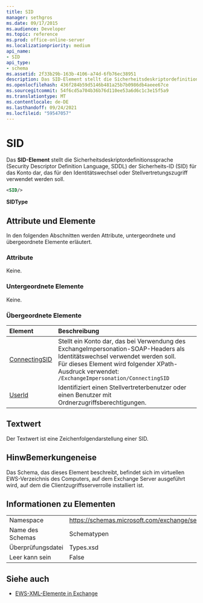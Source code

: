 ```yaml
---
title: SID
manager: sethgros
ms.date: 09/17/2015
ms.audience: Developer
ms.topic: reference
ms.prod: office-online-server
ms.localizationpriority: medium
api_name:
- SID
api_type:
- schema
ms.assetid: 2f33b29b-163b-4106-a74d-6fb76ec38951
description: Das SID-Element stellt die Sicherheitsdeskriptordefinitionssprache (Security Descriptor Definition Language, SDDL) der Sicherheits-ID (SID) für das Konto dar, das für den Identitätswechsel oder Stellvertretungszugriff verwendet werden soll.
ms.openlocfilehash: 436f284b59d5146b481a25b7b0986db4aeee67ce
ms.sourcegitcommit: 54f6cd5a704b36b76d110ee53a6d6c1c3e15f5a9
ms.translationtype: MT
ms.contentlocale: de-DE
ms.lasthandoff: 09/24/2021
ms.locfileid: "59547057"
---
```

# <a name="sid"></a>SID

Das **SID-Element** stellt die Sicherheitsdeskriptordefinitionssprache (Security Descriptor Definition Language, SDDL) der Sicherheits-ID (SID) für das Konto dar, das für den Identitätswechsel oder Stellvertretungszugriff verwendet werden soll. 
  
```xml
<SID/>
```

 **SIDType**
## <a name="attributes-and-elements"></a>Attribute und Elemente

In den folgenden Abschnitten werden Attribute, untergeordnete und übergeordnete Elemente erläutert.
  
### <a name="attributes"></a>Attribute

Keine.
  
### <a name="child-elements"></a>Untergeordnete Elemente

Keine.
  
### <a name="parent-elements"></a>Übergeordnete Elemente

|**Element**|**Beschreibung**|
|:-----|:-----|
|[ConnectingSID](connectingsid.md) <br/> |Stellt ein Konto dar, das bei Verwendung des ExchangeImpersonation-SOAP-Headers als Identitätswechsel verwendet werden soll.  <br/> Für dieses Element wird folgender XPath-Ausdruck verwendet:   <br/>  `/ExchangeImpersonation/ConnectingSID` <br/> |
|[UserId](userid.md) <br/> |Identifiziert einen Stellvertreterbenutzer oder einen Benutzer mit Ordnerzugriffsberechtigungen.  <br/> |
   
## <a name="text-value"></a>Textwert

Der Textwert ist eine Zeichenfolgendarstellung einer SID.
  
## <a name="remarks"></a>HinwBemerkungeneise

Das Schema, das dieses Element beschreibt, befindet sich im virtuellen EWS-Verzeichnis des Computers, auf dem Exchange Server ausgeführt wird, auf dem die Clientzugriffsserverrolle installiert ist.
  
## <a name="element-information"></a>Informationen zu Elementen

|||
|:-----|:-----|
|Namespace  <br/> |https://schemas.microsoft.com/exchange/services/2006/types  <br/> |
|Name des Schemas  <br/> |Schematypen  <br/> |
|Überprüfungsdatei  <br/> |Types.xsd  <br/> |
|Leer kann sein  <br/> |False  <br/> |
   
## <a name="see-also"></a>Siehe auch



- [EWS-XML-Elemente in Exchange](ews-xml-elements-in-exchange.md)

